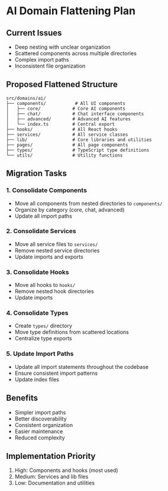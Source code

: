 # AI Domain Flattening Plan

## Current Issues
- Deep nesting with unclear organization
- Scattered components across multiple directories
- Complex import paths
- Inconsistent file organization

## Proposed Flattened Structure

```
src/domains/ai/
├── components/           # All UI components
│   ├── core/            # Core AI components
│   ├── chat/            # Chat interface components
│   ├── advanced/        # Advanced AI features
│   └── index.ts         # Central export
├── hooks/               # All React hooks
├── services/            # All service classes
├── lib/                 # Core libraries and utilities
├── pages/               # All page components
├── types/               # TypeScript type definitions
└── utils/               # Utility functions
```

## Migration Tasks

### 1. Consolidate Components
- Move all components from nested directories to `components/`
- Organize by category (core, chat, advanced)
- Update all import paths

### 2. Consolidate Services
- Move all service files to `services/`
- Remove nested service directories
- Update imports and exports

### 3. Consolidate Hooks
- Move all hooks to `hooks/`
- Remove nested hook directories
- Update imports

### 4. Consolidate Types
- Create `types/` directory
- Move type definitions from scattered locations
- Centralize type exports

### 5. Update Import Paths
- Update all import statements throughout the codebase
- Ensure consistent import patterns
- Update index files

## Benefits
- Simpler import paths
- Better discoverability
- Consistent organization
- Easier maintenance
- Reduced complexity

## Implementation Priority
1. High: Components and hooks (most used)
2. Medium: Services and lib files
3. Low: Documentation and utilities 